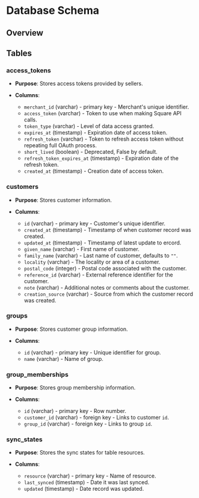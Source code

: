 Database Schema
===============

## Overview

## Tables

### access_tokens
* **Purpose**: Stores access tokens provided by sellers.
* **Columns**:

    * `merchant_id` (varchar) - primary key - Merchant's unique identifier.
    * `access_token` (varchar) - Token to use when making Square API calls.
    * `token_type` (varchar) - Level of data access granted.
    * `expires_at` (timestamp) - Expiration date of access token.
    * `refresh_token` (varchar) - Token to refresh access token without repeating full OAuth process.
    * `short_lived` (boolean) - Deprecated, False by default.
    * `refresh_token_expires_at` (timestamp) - Expiration date of the refresh token.
    * `created_at` (timestamp) - Creation date of access token.

### customers
* **Purpose**: Stores customer information.
* **Columns**:

    * `id` (varchar) - primary key - Customer's unique identifier.
    * `created_at` (timestamp) - Timestamp of when customer record was created.
    * `updated_at` (timestamp) - Timestamp of latest update to ercord.
    * `given_name` (varchar) - First name of customer.
    * `family_name` (varchar) - Last name of customer, defaults to `""`.
    * `locality` (varchar) - The locality or area of a customer.
    * `postal_code` (integer) - Postal code associated with the customer.
    * `reference_id` (varchar) - External reference identifier for the customer.
    * `note` (varchar) - Additional notes or comments about the customer.
    * `creation_source` (varchar) - Source from which the customer record was created.

### groups
* **Purpose**: Stores customer group information.
* **Columns**:

    * `id` (varchar) - primary key - Unique identifier for group.
    * `name` (varchar) - Name of group.

### group_memberships
* **Purpose**: Stores group membership information.
* **Columns**:

    * `id` (varchar) - primary key - Row number.
    * `customer_id` (varchar) - foreign key - Links to customer `id`.
    * `group_id` (varchar) - foreign key - Links to group `id`.

### sync_states
* **Purpose**: Stores the sync states for table resources.
* **Columns**:

    * `resource` (varchar) - primary key - Name of resource.
    * `last_synced` (timestamp) - Date it was last synced.
    * `updated` (timestamp) - Date record was updated.